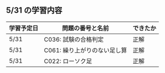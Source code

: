 ## 5/31 の学習内容

| 学習予定日 | 問題の番号と名前             | できたか |
| ---------- | ---------------------------- | -------- |
| 5/31       | C036: 試験の合格判定         | 正解     |
| 5/31       | C061: 繰り上がりのない足し算 | 正解     |
| 5/31       | C022: ローソク足             | 正解     |
